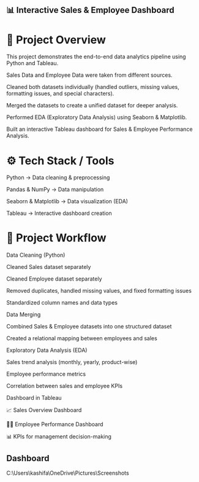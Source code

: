 ## 📊 Interactive Sales & Employee Dashboard
# 📌 Project Overview

This project demonstrates the end-to-end data analytics pipeline using Python and Tableau.

Sales Data and Employee Data were taken from different sources.

Cleaned both datasets individually (handled outliers, missing values, formatting issues, and special characters).

Merged the datasets to create a unified dataset for deeper analysis.

Performed EDA (Exploratory Data Analysis) using Seaborn & Matplotlib.

Built an interactive Tableau dashboard for Sales & Employee Performance Analysis.

# ⚙️ Tech Stack / Tools

Python → Data cleaning & preprocessing

Pandas & NumPy → Data manipulation

Seaborn & Matplotlib → Data visualization (EDA)

Tableau → Interactive dashboard creation

# 📂 Project Workflow

Data Cleaning (Python)

Cleaned Sales dataset separately

Cleaned Employee dataset separately

Removed duplicates, handled missing values, and fixed formatting issues

Standardized column names and data types

Data Merging

Combined Sales & Employee datasets into one structured dataset

Created a relational mapping between employees and sales

Exploratory Data Analysis (EDA)

Sales trend analysis (monthly, yearly, product-wise)

Employee performance metrics

Correlation between sales and employee KPIs

Dashboard in Tableau

📈 Sales Overview Dashboard

👨‍💼 Employee Performance Dashboard

📊 KPIs for management decision-making

## Dashboard
C:\Users\kashifa\OneDrive\Pictures\Screenshots

